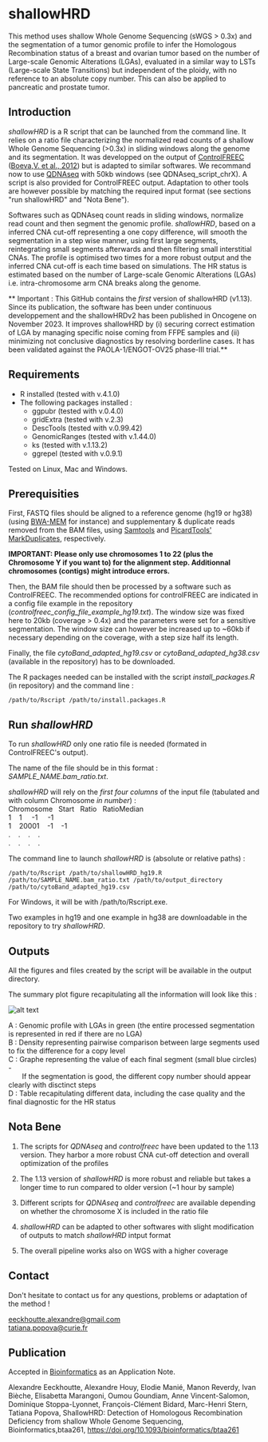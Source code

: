 # shallowHRD

This method uses shallow Whole Genome Sequencing (sWGS > 0.3x) and the segmentation of a tumor genomic profile to infer the Homologous Recombination status of a breast and ovarian tumor based on the number of Large-scale Genomic Alterations (LGAs), evaluated in a similar way to LSTs (Large-scale State Transitions) but independent of the ploidy, with no reference to an absolute copy number. This can also be applied to pancreatic and prostate tumor.

## Introduction

*shallowHRD* is a R script that can be launched from the command line. It relies on a ratio file characterizing the normalized read counts of a shallow Whole Genome Sequencing (>0.3x) in sliding windows along the genome and its segmentation. It was developped on the output of [ControlFREEC](http://boevalab.inf.ethz.ch/FREEC/tutorial.html) ([Boeva,V. et al., 2012](https://www.ncbi.nlm.nih.gov/pmc/articles/PMC3268243/)) but is adapted to similar softwares. We recommand now to use [QDNAseq](https://github.com/ccagc/QDNAseq) with 50kb windows (see QDNAseq_script_chrX). A script is also provided for ControlFREEC output. Adaptation to other tools are however possible by matching the required input format (see sections "run shallowHRD" and "Nota Bene").

Softwares such as QDNAseq count reads in sliding windows, normalize read count and then segment the genomic profile. *shallowHRD*, based on a inferred CNA cut-off representing a one copy difference, will smooth the segmentation in a step wise manner, using first large segments, reintegrating small segments afterwards and then filtering small interstitial CNAs. The profile is optimised two times for a more robust output and the inferred CNA cut-off is each time based on simulations. The HR status is estimated based on the number of Large-scale Genomic Alterations (LGAs) i.e. intra-chromosome arm CNA breaks along the genome. 

** Important : This GitHub contains the *first* version of shallowHRD (v1.13). Since its publication, the software has been under continuous developpement and the shallowHRDv2 has been published in Oncogene on November 2023. It improves shallowHRD by (i) securing correct estimation of LGA by managing specific noise coming from FFPE samples and (ii) minimizing not conclusive diagnostics by resolving borderline cases. It has been validated against the PAOLA-1/ENGOT-OV25 phase-III trial.** 

## Requirements

* R installed (tested with v.4.1.0)
* The following packages installed : 
  * ggpubr (tested with v.0.4.0)
  * gridExtra (tested with v.2.3)
  * DescTools (tested with v.0.99.42)
  * GenomicRanges (tested with v.1.44.0)
  * ks (tested with v.1.13.2)
  * ggrepel (tested with v.0.9.1)

Tested on Linux, Mac and Windows.

## Prerequisities

First, FASTQ files should be aligned to a reference genome (hg19 or hg38) (using [BWA-MEM](https://github.com/lh3/bwa) for instance) and supplementary & duplicate reads removed from the BAM files, using [Samtools](http://www.htslib.org/doc/samtools.html) and [PicardTools' MarkDuplicates](https://broadinstitute.github.io/picard/command-line-overview.html#MarkDuplicates), respectively.

**IMPORTANT: Please only use chromosomes 1 to 22 (plus the Chromosome Y if you want to) for the alignment step. Additionnal chromosomes (contigs) might introduce errors.**

Then, the BAM file should then be processed by a software such as ControlFREEC. The recommended options for controlFREEC are indicated in a config file example in the repository (*controlfreec_config_file_example_hg19.txt*). The window size was fixed here to 20kb (coverage > 0.4x) and the parameters were set for a sensitive segmentation. The window size can however be increased up to ~60kb if necessary depending on the coverage, with a step size half its length.

Finally, the file *cytoBand_adapted_hg19.csv* or *cytoBand_adapted_hg38.csv* (available in the repository) has to be downloaded. 

The R packages needed can be installed with the script *install_packages.R* (in repository) and the command line :

```
/path/to/Rscript /path/to/install.packages.R
```

## Run *shallowHRD*

To run *shallowHRD* only one ratio file is needed (formated in ControlFREEC's output).

The name of the file should be in this format : *SAMPLE_NAME.bam_ratio.txt*. <br/>

*shallowHRD* will rely on the *first four columns* of the input file (tabulated and with column Chromosome *in number*) : <br/>
Chromosome &nbsp; Start &nbsp; Ratio &nbsp; RatioMedian <br/>
1 &nbsp;&nbsp; 1 &nbsp;&nbsp;&nbsp; -1 &nbsp;&nbsp;&nbsp; -1 <br/>
1 &nbsp;&nbsp; 20001 &nbsp;&nbsp; -1 &nbsp;&nbsp; -1 <br/>
. &nbsp;&nbsp; . &nbsp;&nbsp; . &nbsp;&nbsp; . <br/>
. &nbsp;&nbsp; . &nbsp;&nbsp; . &nbsp;&nbsp; . <br/>

The command line to launch *shallowHRD* is (absolute or relative paths) :

```
/path/to/Rscript /path/to/shallowHRD_hg19.R /path/to/SAMPLE_NAME.bam_ratio.txt /path/to/output_directory /path/to/cytoBand_adapted_hg19.csv
```
For Windows, it will be with /path/to/Rscript.exe.

Two examples in hg19 and one example in hg38 are downloadable in the repository to try *shallowHRD*.

## Outputs

All the figures and files created by the script will be available in the output directory.

The summary plot figure recapitulating all the information will look like this :

![alt text](https://github.com/aeeckhou/shallowHRD/blob/master/example_1_QDNAseq_final_summary_plot_hg19.jpeg)

A : Genomic profile with LGAs in green (the entire processed segmentation is represented in red if there are no LGA) <br/>
B : Density representing pairwise comparison between large segments used to fix the difference for a copy level <br/>
C : Graphe representing the value of each final segment (small blue circles) - <br/>
&nbsp;&nbsp;&nbsp;&nbsp;&nbsp;&nbsp;&nbsp;If the segmentation is good, the different copy number should appear clearly with disctinct steps <br/>
D : Table recapitulating different data, including the case quality and the final diagnostic for the HR status

## Nota Bene

1. The scripts for *QDNAseq* and *controlfreec* have been updated to the 1.13 version. They harbor a more robust CNA cut-off detection and overall optimization of the profiles   

2. The 1.13 version of *shallowHRD* is more robust and reliable but takes a longer time to run compared to older version (~1 hour by sample)

2. Different scripts for *QDNAseq* and *controlfreec* are available depending on whether the chromosome X is included in the ratio file 

3. *shallowHRD* can be adapted to other softwares with slight modification of outputs to match *shallowHRD* intput format <br/> 

4. The overall pipeline works also on WGS with a higher coverage   

## Contact

Don't hesitate to contact us for any questions, problems or adaptation of the method !

eeckhoutte.alexandre@gmail.com <br/>
tatiana.popova@curie.fr <br/>

## Publication
Accepted in [Bioinformatics](https://academic.oup.com/bioinformatics) as an Application Note.

Alexandre Eeckhoutte, Alexandre Houy, Elodie Manié, Manon Reverdy, Ivan Bièche, Elisabetta Marangoni, Oumou Goundiam, Anne Vincent-Salomon, Dominique Stoppa-Lyonnet, François-Clément Bidard, Marc-Henri Stern, Tatiana Popova, ShallowHRD: Detection of Homologous Recombination Deficiency from shallow Whole Genome Sequencing, Bioinformatics,btaa261, https://doi.org/10.1093/bioinformatics/btaa261 
